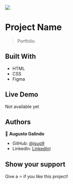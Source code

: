![](https://img.shields.io/badge/Microverse-blueviolet)

# Project Name

> Portfolio.


## Built With

- HTML
- CSS
- Figma

## Live Demo

Not available yet

## Authors

👤 **Augusto Galindo**

- GitHub: [@jsug9](https://github.com/jsug9)
- LinkedIn: [LinkedIn](https://www.linkedin.com/in/augustogalindo/))

## Show your support

Give a ⭐️ if you like this project!
